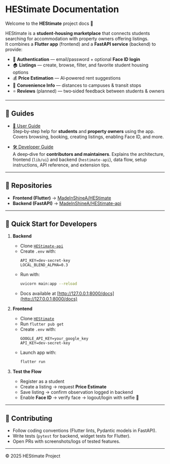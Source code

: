 # HEStimate Documentation

Welcome to the **HEStimate** project docs 👋  

HEStimate is a **student‑housing marketplace** that connects students searching for accommodation with property owners offering listings.  
It combines a **Flutter app** (frontend) and a **FastAPI service** (backend) to provide:  

- 🔑 **Authentication** — email/password + optional **Face ID login**  
- 🏠 **Listings** — create, browse, filter, and favorite student housing options  
- 💰 **Price Estimation** — AI‑powered rent suggestions  
- 🚌 **Convenience Info** — distances to campuses & transit stops  
- ⭐ **Reviews** (planned) — two‑sided feedback between students & owners  

---

## 📖 Guides

- [📘 User Guide](HEStimate_User_Guide.md)  
  Step‑by‑step help for **students** and **property owners** using the app. Covers browsing, booking, creating listings, enabling Face ID, and more.

- [🛠️ Developer Guide](HEStimate_Full_Stack_Developer_Guide.md)  
  A deep‑dive for **contributors and maintainers**. Explains the architecture, frontend (`lib/ui`) and backend (`hestimate-api`), data flow, setup instructions, API reference, and extension tips.

---

## 🔗 Repositories

- **Frontend (Flutter)** → [MadeInShineA/HEStimate](https://github.com/MadeInShineA/HEStimate)  
- **Backend (FastAPI)** → [MadeInShineA/HEStimate-api](https://github.com/MadeInShineA/HEStimate-api)

---

## 🚀 Quick Start for Developers

1. **Backend**  
   - Clone [`HEStimate-api`](https://github.com/MadeInShineA/HEStimate-api)  
   - Create `.env` with:  
     ```env
     API_KEY=dev-secret-key
     LOCAL_BLEND_ALPHA=0.3
     ```  
   - Run with:  
     ```bash
     uvicorn main:app --reload
     ```  
   - Docs available at [http://127.0.0.1:8000/docs](http://127.0.0.1:8000/docs)

2. **Frontend**  
   - Clone [`HEStimate`](https://github.com/MadeInShineA/HEStimate)  
   - Run `flutter pub get`  
   - Create `.env` with:  
     ```env
     GOOGLE_API_KEY=your_google_key
     API_KEY=dev-secret-key
     ```  
   - Launch app with:  
     ```bash
     flutter run
     ```  

3. **Test the Flow**  
   - Register as a student  
   - Create a listing → request **Price Estimate**  
   - Save listing → confirm observation logged in backend  
   - Enable **Face ID** → verify face → logout/login with selfie 🚀  

---

## 🤝 Contributing

- Follow coding conventions (Flutter lints, Pydantic models in FastAPI).  
- Write tests (`pytest` for backend, widget tests for Flutter).  
- Open PRs with screenshots/logs of tested features.  

---

© 2025 HEStimate Project
